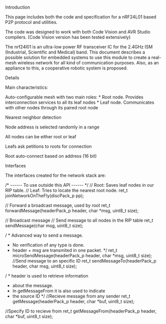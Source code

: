 Introduction

This page includes both the code and specification for a nRF24L01 based P2P protocol and utilities.

The code was designed to work with both Code Vision and AVR Studio compilers. (Code Vision version has been tested extensively)

The nrf24l01 is an ultra-low power RF transceiver IC for the 2.4GHz ISM (Industrial, Scientific and Medical) band. This document describes a possible solution for embedded systems to use this module to create a real-mesh wireless network for all kind of communication purposes. Also, as an appliance to this, a cooperative robotic system is proposed.

Details

Main characteristics:

Auto-configurable mesh with two main roles: * Root node. Provides interconnection services to all its leaf nodes * Leaf node. Communicates with other nodes through its paired root node

Nearest neighbor detection

Node address is selected randomly in a range

All nodes can be either root or leaf

Leafs ask petitions to roots for connection

Root auto-connect based on address (16 bit)

Interfaces

The interfaces created for the network stack are:

/* ------ To use outside this API ------ */ 
// Root: Saves leaf nodes in our RIP table. 
// Leaf: Tries to locate the nearest root node. 
ret_t joinNetworkOnTheFly(discPack_p pp);

// Forward a broadcast message, used by root
ret_t forwardMessage(headerPack_p header, char *msg, uint8_t size);

// Broadcast message
// Send message to all nodes in the RIP table 
ret_t sendMessage(char msg, uint8_t size);

/ * Advanced way to send a message. 
  * No verification of any type is done. 
  * header + msg are transmited in one packet. 
  */ 
  ret_t microSendMessage(headerPack_p header, char *msg, uint8_t size); 
//Send message to an specific ID
ret_t sendMessageTo(headerPack_p header, char msg, uint8_t size); 

/ * header is used to retrieve information 
  * about the message. 
  * In getMessageFrom it is also used to indicate 
  * the source ID */ 
  //Recieve message from any sender 
  ret_t getMessage(headerPack_p header, char *buf, uint8_t size);

//Specify ID to recieve from 
ret_t getMessageFrom(headerPack_p header, char *buf, uint8_t size); 
